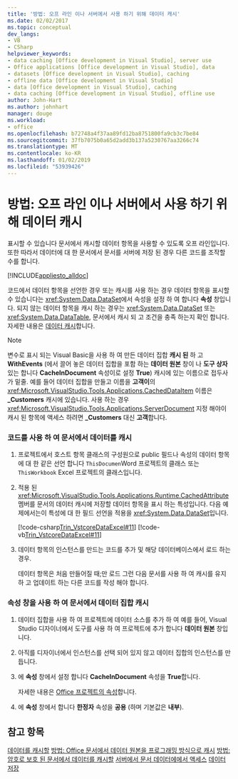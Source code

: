 ```yaml
---
title: '방법: 오프 라인 이나 서버에서 사용 하기 위해 데이터 캐시'
ms.date: 02/02/2017
ms.topic: conceptual
dev_langs:
- VB
- CSharp
helpviewer_keywords:
- data caching [Office development in Visual Studio], server use
- Office applications [Office development in Visual Studio], data
- datasets [Office development in Visual Studio], caching
- offline data [Office development in Visual Studio]
- data [Office development in Visual Studio], caching
- data caching [Office development in Visual Studio], offline use
author: John-Hart
ms.author: johnhart
manager: douge
ms.workload:
- office
ms.openlocfilehash: b72748a4f37aa89fd12ba8751800fa9cb3c7be84
ms.sourcegitcommit: 37fb7075b0a65d2add3b137a5230767aa3266c74
ms.translationtype: MT
ms.contentlocale: ko-KR
ms.lasthandoff: 01/02/2019
ms.locfileid: "53939426"
---
```

# <a name="how-to-cache-data-for-use-offline-or-on-a-server"></a>방법: 오프 라인 이나 서버에서 사용 하기 위해 데이터 캐시
  표시할 수 있습니다 문서에서 캐시할 데이터 항목을 사용할 수 있도록 오프 라인입니다. 또한 따라서 데이터에 대 한 문서에서 문서를 서버에 저장 된 경우 다른 코드를 조작할 수를 합니다.

 [!INCLUDE[appliesto_alldoc](../vsto/includes/appliesto-alldoc-md.md)]

 코드에서 데이터 항목을 선언한 경우 또는 캐시를 사용 하는 경우 데이터 항목을 표시할 수 있습니다는 <xref:System.Data.DataSet>에서 속성을 설정 하 여 합니다 **속성** 창입니다. 되지 않는 데이터 항목을 캐시 하는 경우는 <xref:System.Data.DataSet> 또는 <xref:System.Data.DataTable>, 문서에서 캐시 되 고 조건을 충족 하는지 확인 합니다. 자세한 내용은 [데이터 캐시](../vsto/caching-data.md)합니다.

> [!NOTE]
>  변수로 표시 되는 Visual Basic을 사용 하 여 만든 데이터 집합 **캐시 된** 하 고 **WithEvents** (에서 끌어 놓은 데이터 집합을 포함 하는 **데이터 원본** 창이 나 **도구 상자** 있는 합니다 **CacheInDocument** 속성이로 설정 **True**) 캐시에 있는 이름으로 접두사가 밑줄. 예를 들어 데이터 집합을 만들고 이름을 **고객이**의 <xref:Microsoft.VisualStudio.Tools.Applications.CachedDataItem> 이름은 **_Customers** 캐시에 있습니다. 사용 하는 경우 <xref:Microsoft.VisualStudio.Tools.Applications.ServerDocument> 지정 해야이 캐시 된 항목에 액세스 하려면 **_Customers** 대신 **고객**합니다.

### <a name="to-cache-data-in-the-document-using-code"></a>코드를 사용 하 여 문서에서 데이터를 캐시

1.  프로젝트에서 호스트 항목 클래스의 구성원으로 public 필드나 속성의 데이터 항목에 대 한 같은 선언 합니다 `ThisDocumen`Word 프로젝트의 클래스 또는 `ThisWorkbook` Excel 프로젝트의 클래스입니다.

2.  적용 된 <xref:Microsoft.VisualStudio.Tools.Applications.Runtime.CachedAttribute> 멤버를 문서의 데이터 캐시에 저장할 데이터 항목을 표시 하는 특성입니다. 다음 예제에서는이 특성에 대 한 필드 선언을 적용을 <xref:System.Data.DataSet>입니다.

     [!code-csharp[Trin_VstcoreDataExcel#11](../vsto/codesnippet/CSharp/Trin_VstcoreDataExcelCS/Sheet1.cs#11)]
     [!code-vb[Trin_VstcoreDataExcel#11](../vsto/codesnippet/VisualBasic/Trin_VstcoreDataExcelVB/Sheet1.vb#11)]

3.  데이터 항목의 인스턴스를 만드는 코드를 추가 및 해당 데이터베이스에서 로드 하는 경우.

     데이터 항목은 처음 만들어질 때;만 로드 그런 다음 문서를 사용 하 여 캐시를 유지 하 고 업데이트 하는 다른 코드를 작성 해야 합니다.

### <a name="to-cache-a-dataset-in-the-document-by-using-the-properties-window"></a>속성 창을 사용 하 여 문서에서 데이터 집합 캐시

1.  데이터 집합을 사용 하 여 프로젝트에 데이터 소스를 추가 하 여 예를 들어, Visual Studio 디자이너에서 도구를 사용 하 여 프로젝트에 추가 합니다 **데이터 원본** 창입니다.

2.  아직를 디자이너에서 인스턴스를 선택 되어 있지 않고 데이터 집합의 인스턴스를 만듭니다.

3.  에 **속성** 창에서 설정 합니다 **CacheInDocument** 속성을 **True**합니다.

     자세한 내용은 [Office 프로젝트의 속성](../vsto/properties-in-office-projects.md)합니다.

4.  에 **속성** 창에서 합니다 **한정자** 속성을 **공용** (하며 기본값은 **내부**).

## <a name="see-also"></a>참고 항목
 [데이터를 캐시할](../vsto/caching-data.md) [방법: Office 문서에서 데이터 원본을 프로그래밍 방식으로 캐시](../vsto/how-to-programmatically-cache-a-data-source-in-an-office-document.md) [방법: 암호로 보호 된 문서에서 데이터를 캐시할](../vsto/how-to-cache-data-in-a-password-protected-document.md) [서버에서 문서 데이터에에서 액세스](../vsto/accessing-data-in-documents-on-the-server.md) [데이터 저장](../data-tools/saving-data.md)
